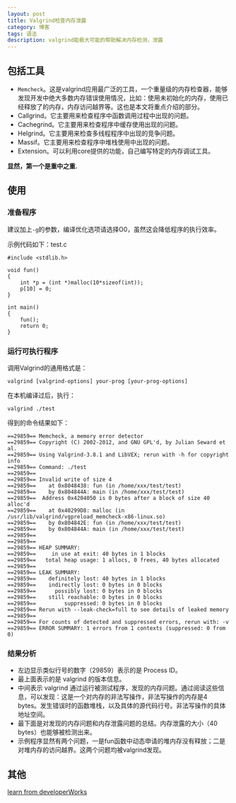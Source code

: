 ```yaml
---
layout: post
title: Valgrind检查内存泄露
category: 博客
tags: 语法
description: valgrind能极大可能的帮助解决内存检测，泄露
---
```

## 包括工具

*   `Memcheck`。这是valgrind应用最广泛的工具，一个重量级的内存检查器，能够发现开发中绝大多数内存错误使用情况，比如：使用未初始化的内存，使用已经释放了的内存，内存访问越界等。这也是本文将重点介绍的部分。
*   Callgrind。它主要用来检查程序中函数调用过程中出现的问题。
*   Cachegrind。它主要用来检查程序中缓存使用出现的问题。
*   Helgrind。它主要用来检查多线程程序中出现的竞争问题。
*   Massif。它主要用来检查程序中堆栈使用中出现的问题。
*   Extension。可以利用core提供的功能，自己编写特定的内存调试工具。

__显然，第一个是重中之重.__

## 使用
### 准备程序
建议加上`-g`的参数，编译优化选项请选择O0，虽然这会降低程序的执行效率。

示例代码如下：test.c

    #include <stdlib.h>
    
    void fun()
    {
        int *p = (int *)malloc(10*sizeof(int));
        p[10] = 0;
    }
    
    int main()
    {
        fun();
        return 0;
    }
    
### 运行可执行程序
调用Valgrind的通用格式是：

    valgrind [valgrind-options] your-prog [your-prog-options]
在本机编译过后，执行：

    valgrind ./test
    
得到的命令结果如下：

    ==29859== Memcheck, a memory error detector
    ==29859== Copyright (C) 2002-2012, and GNU GPL'd, by Julian Seward et al.
    ==29859== Using Valgrind-3.8.1 and LibVEX; rerun with -h for copyright info
    ==29859== Command: ./test
    ==29859== 
    ==29859== Invalid write of size 4
    ==29859==    at 0x8048438: fun (in /home/xxx/test/test)
    ==29859==    by 0x804844A: main (in /home/xxx/test/test)
    ==29859==  Address 0x4204050 is 0 bytes after a block of size 40 alloc'd
    ==29859==    at 0x40299D8: malloc (in /usr/lib/valgrind/vgpreload_memcheck-x86-linux.so)
    ==29859==    by 0x804842E: fun (in /home/xxx/test/test)
    ==29859==    by 0x804844A: main (in /home/xxx/test/test)
    ==29859== 
    ==29859== 
    ==29859== HEAP SUMMARY:
    ==29859==     in use at exit: 40 bytes in 1 blocks
    ==29859==   total heap usage: 1 allocs, 0 frees, 40 bytes allocated
    ==29859== 
    ==29859== LEAK SUMMARY:
    ==29859==    definitely lost: 40 bytes in 1 blocks
    ==29859==    indirectly lost: 0 bytes in 0 blocks
    ==29859==      possibly lost: 0 bytes in 0 blocks
    ==29859==    still reachable: 0 bytes in 0 blocks
    ==29859==         suppressed: 0 bytes in 0 blocks
    ==29859== Rerun with --leak-check=full to see details of leaked memory
    ==29859== 
    ==29859== For counts of detected and suppressed errors, rerun with: -v
    ==29859== ERROR SUMMARY: 1 errors from 1 contexts (suppressed: 0 from 0)
    
### 结果分析 
*   左边显示类似行号的数字（29859）表示的是 Process ID。
*   最上面表示的是 valgrind 的版本信息。
*   中间表示 valgrind 通过运行被测试程序，发现的内存问题。通过阅读这些信息，可以发现：这是一个对内存的非法写操作，非法写操作的内存是4 bytes。发生错误时的函数堆栈，以及具体的源代码行号。非法写操作的具体地址空间。
*   最下面是对发现的内存问题和内存泄露问题的总结。内存泄露的大小（40 bytes）也能够被检测出来。
*   示例程序显然有两个问题，一是fun函数中动态申请的堆内存没有释放；二是对堆内存的访问越界。这两个问题均被valgrind发现。

## 其他
[learn from developerWorks](https://www.ibm.com/developerworks/cn/linux/l-cn-valgrind/)

   